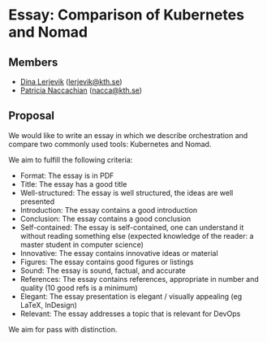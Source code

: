 # Essay: Comparison of Kubernetes and Nomad
 
## Members
- [Dina Lerjevik](https://github.com/dmariel) (lerjevik@kth.se)
- [Patricia Naccachian](https://github.com/patricia-naccachian) (nacca@kth.se)

## Proposal
We would like to write an essay in which we describe orchestration and compare two commonly used tools: Kubernetes and Nomad.
 
We aim to fulfill the following criteria:

* Format: The essay is in PDF
* Title: The essay has a good title
* Well-structured: The essay is well structured, the ideas are well presented
* Introduction: The essay contains a good introduction
* Conclusion: The essay contains a good conclusion
* Self-contained: The essay is self-contained, one can understand it without reading something else (expected knowledge of the reader: a master student in computer science)
* Innovative: The essay contains innovative ideas or material
* Figures: The essay contains good figures or listings
* Sound: The essay is sound, factual, and accurate 
* References: The essay contains references, appropriate  in number and quality (10 good refs is a minimum)
* Elegant: The essay presentation is elegant / visually appealing (eg LaTeX, InDesign)
* Relevant: The essay addresses a topic that is relevant for DevOps

We aim for pass with distinction.